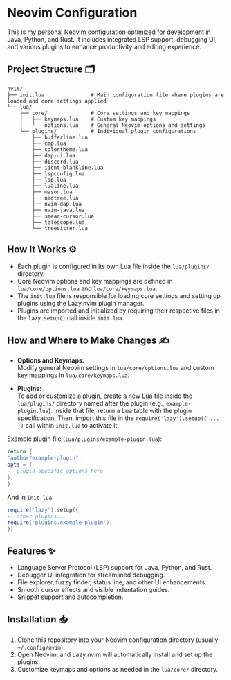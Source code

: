 
# Neovim Configuration

This is my personal Neovim configuration optimized for development in Java, Python, and Rust. It includes integrated LSP support, debugging UI, and various plugins to enhance productivity and editing experience.

## Project Structure 🗂️
```
nvim/
├── init.lua               # Main configuration file where plugins are loaded and core settings applied
└── lua/
    ├── core/              # Core settings and key mappings
    │   ├── keymaps.lua    # Custom key mappings
    │   └── options.lua    # General Neovim options and settings
    └── plugins/           # Individual plugin configurations
        ├── bufferline.lua
        ├── cmp.lua
        ├── colortheme.lua
        ├── dap-ui.lua
        ├── discord.lua
        ├── ident-blankline.lua
        ├── lspconfig.lua
        ├── lsp.lua
        ├── lualine.lua
        ├── mason.lua
        ├── neotree.lua
        ├── nvim-dap.lua
        ├── nvim-java.lua
        ├── smear-cursor.lua
        ├── telescope.lua
        └── treesitter.lua

```


## How It Works ⚙️

- Each plugin is configured in its own Lua file inside the `lua/plugins/` directory.
- Core Neovim options and key mappings are defined in `lua/core/options.lua` and `lua/core/keymaps.lua`.
- The `init.lua` file is responsible for loading core settings and setting up plugins using the Lazy.nvim plugin manager.
- Plugins are imported and initialized by requiring their respective files in the `lazy.setup()` call inside `init.lua`.

## How and Where to Make Changes ✍️

- **Options and Keymaps:**  
  Modify general Neovim settings in `lua/core/options.lua` and custom key mappings in `lua/core/keymaps.lua`.

- **Plugins:**  
  To add or customize a plugin, create a new Lua file inside the `lua/plugins/` directory named after the plugin (e.g., `example-plugin.lua`). Inside that file, return a Lua table with the plugin specification. Then, import this file in the `require('lazy').setup({ ... })` call within `init.lua` to activate it.

Example plugin file (`lua/plugins/example-plugin.lua`):

```lua
return {
"author/example-plugin",
opts = {
-- plugin-specific options here
},
}
```

And in `init.lua`:

```lua
require('lazy').setup({
-- other plugins...
require('plugins.example-plugin'),
})
```


## Features ✨

- Language Server Protocol (LSP) support for Java, Python, and Rust.
- Debugger UI integration for streamlined debugging.
- File explorer, fuzzy finder, status line, and other UI enhancements.
- Smooth cursor effects and visible indentation guides.
- Snippet support and autocompletion.

## Installation 📥

1. Clone this repository into your Neovim configuration directory (usually `~/.config/nvim`).
2. Open Neovim, and Lazy.nvim will automatically install and set up the plugins.
3. Customize keymaps and options as needed in the `lua/core/` directory.
